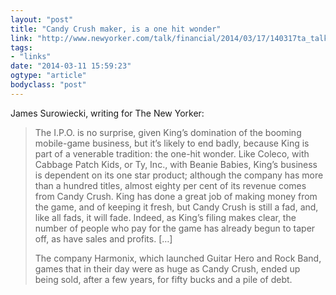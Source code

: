 ```yaml
---
layout: "post"
title: "Candy Crush maker, is a one hit wonder"
link: "http://www.newyorker.com/talk/financial/2014/03/17/140317ta_talk_surowiecki"
tags: 
- "links"
date: "2014-03-11 15:59:23"
ogtype: "article"
bodyclass: "post"
---
```


James Surowiecki, writing for The New Yorker:

> The I.P.O. is no surprise, given King’s domination of the booming mobile-game business, but it’s likely to end badly, because King is part of a venerable tradition: the one-hit wonder. Like Coleco, with Cabbage Patch Kids, or Ty, Inc., with Beanie Babies, King’s business is dependent on its one star product; although the company has more than a hundred titles, almost eighty per cent of its revenue comes from Candy Crush. King has done a great job of making money from the game, and of keeping it fresh, but Candy Crush is still a fad, and, like all fads, it will fade. Indeed, as King’s filing makes clear, the number of people who pay for the game has already begun to taper off, as have sales and profits. […]
> 
> The company Harmonix, which launched Guitar Hero and Rock Band, games that in their day were as huge as Candy Crush, ended up being sold, after a few years, for fifty bucks and a pile of debt.